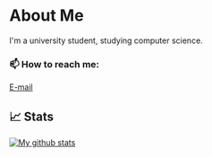 # About Me
I'm a university student, studying computer science.

### 📫 How to reach me:
[E-mail](mehtaabgill@hotmail.com)

## :chart_with_upwards_trend:  Stats
[![My github stats](https://github-readme-stats.vercel.app/api?username=mehtaabGill&count_private=true&show_icons=true&theme=dracula)](https://github.com/anuraghazra/github-readme-stats)
